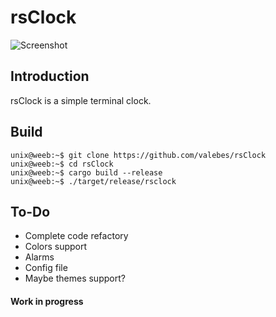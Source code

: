 # rsClock
![Screenshot](https://i.imgur.com/oyCXhXU.png)

## Introduction
rsClock is a simple terminal clock.

## Build
```console
unix@weeb:~$ git clone https://github.com/valebes/rsClock
unix@weeb:~$ cd rsClock
unix@weeb:~$ cargo build --release
unix@weeb:~$ ./target/release/rsclock
```
## To-Do
* Complete code refactory
* Colors support
* Alarms
* Config file
* Maybe themes support?

#### Work in progress
